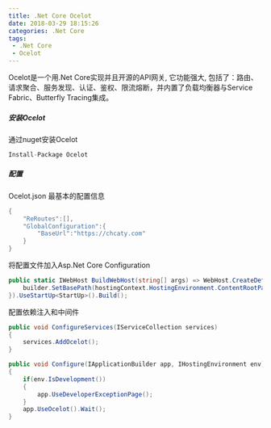 ```yaml
---
title: .Net Core Ocelot
date: 2018-03-29 18:15:26
categories: .Net Core
tags:
 - .Net Core
 - Ocelot
---
```

Ocelot是一个用.Net Core实现并且开源的API网关, 它功能强大, 包括了：路由、请求聚合、服务发现、认证、鉴权、限流熔断，并内置了负载均衡器与Service Fabric、Butterfly Tracing集成。
<!--more-->

##### 安装Ocelot

通过nuget安装Ocelot

```cs
Install-Package Ocelot
```

##### 配置

Ocelot.json
最基本的配置信息

```cs
{
    "ReRoutes":[],
    "GlobalConfiguration":{
        "BaseUrl":"https://chcaty.com"
    }
}
```

将配置文件加入Asp.Net Core Configuration

```cs
public static IWebHost BuildWebHost(string[] args) => WebHost.CreateDefaultBuilder(args).ConfigureAppConfiguration((hostingContext,builder) => {
    builder.SetBasePath(hostingContext.HostingEnvironment.ContentRootPath).AddJsonFile("Ocelot.json");
}).UseStartUp<StartUp>().Build();
```

配置依赖注入和中间件

```cs
public void ConfigureServices(IServiceCollection services)
{
    services.AddOcelot();
}

public void Configure(IApplicationBuilder app, IHostingEnvironment env)
{
    if(env.IsDevelopment())
    {
        app.UseDeveloperExceptionPage();
    }
    app.UseOcelot().Wait();
}
```
